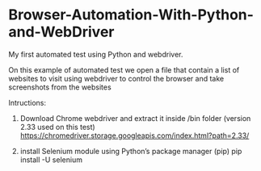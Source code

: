# Browser-Automation-With-Python-and-WebDriver
My first automated test using Python and webdriver.

On this example of automated test we open a file that contain a list of websites to visit using webdriver to control the browser and take screenshots from the websites


Intructions:

1) Download Chrome webdriver and extract it inside /bin folder (version 2.33 used on this test)
https://chromedriver.storage.googleapis.com/index.html?path=2.33/

2) install Selenium module using Python’s package manager (pip)
pip install -U selenium